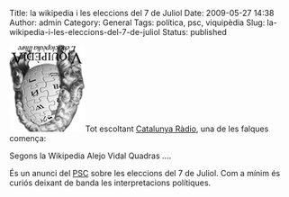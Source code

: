 Title: la wikipedia i les eleccions del 7 de Juliol
Date: 2009-05-27 14:38
Author: admin
Category: General
Tags: política, psc, viquipèdia
Slug: la-wikipedia-i-les-eleccions-del-7-de-juliol
Status: published

<img src="./wp-content/uploads/2007/04/wiki-ca.png" title="logotip de la Viquipèdia commemorant els 300 anys d&#39;Almansa" class="alignright size-full wp-image-102" alt="logotip de la Viquipèdia commemorant els 300 anys d&#39;Almansa" />Tot escoltant [Catalunya Ràdio](http://www.catradio.cat/ "Pàgina web de Catalunya Ràdio"), una de les falques comença:

Segons la Wikipedia Alejo Vidal Quadras ....

És un anunci del [PSC](http://www.socialistes.cat/ "Web del Partit Socialista de Catalunya") sobre les eleccions del 7 de Juliol. Com a mínim és curiós deixant de banda les interpretacions polítiques.
